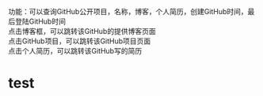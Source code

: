 功能：可以查询GitHub公开项目，名称，博客，个人简历，创建GitHub时间，最后登陆GitHub时间  
点击博客框，可以跳转该GitHub的提供博客页面  
点击GitHub项目，可以跳转该GitHub项目页面  
点击个人简历，可以跳转该GitHub写的简历
# test
